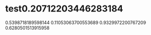 # test0.20712203446283184
0.5398718189598144
0.11053063700553689
0.9329972200767209
0.6280501513915958
